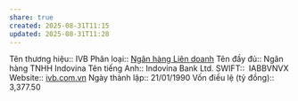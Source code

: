 ```yaml
---
share: true
created: 2025-08-31T11:15
updated: 2025-08-31T11:28
---
```

Tên thương hiệu:: IVB
Phân loại:: [Ngân hàng Liên doanh](Ng%C3%A2n%20h%C3%A0ng%20Li%C3%AAn%20doanh.md)
Tên đầy đủ:: Ngân hàng TNHH Indovina
Tên tiếng Anh:: Indovina Bank Ltd.
SWIFT::  IABBVNVX
Website:: [ivb.com.vn](ivb.com.vn)
Ngày thành lập:: 21/01/1990
Vốn điều lệ (tỷ đồng):: 3,377.50
